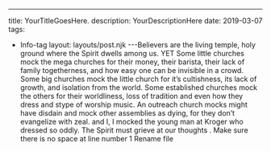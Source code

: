 ---
title: YourTitleGoesHere.
description: YourDescriptionHere
date: 2019-03-07
tags:
  - Info-tag
layout: layouts/post.njk
---Believers are the living temple, holy ground where the Spirit dwells among us. YET Some little churches mock the mega churches for their money, their barista, their lack of family togetherness, and how easy one can be invisible in a crowd. Some big churches mock the little church for it’s cultishness, its lack of growth, and isolation from the world. Some established churches mock the others for their worldliness, loss of tradition and even how they dress and stype of worship music. An outreach church mocks might have disdain and mock other assemblies as dying, for they don’t evangelize with zeal. and I, I mocked the young man at Kroger who dressed so oddly.
The Spirit must grieve at our thoughts
.  Make sure there is no space at line number 1
Rename file
